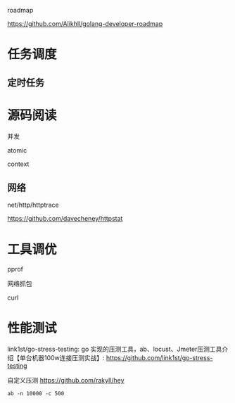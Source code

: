 roadmap

https://github.com/Alikhll/golang-developer-roadmap

# 任务调度

## 定时任务

# 源码阅读
并发

 atomic

 context



## 网络

net/http/httptrace

https://github.com/davecheney/httpstat



# 工具调优

pprof

网络抓包

curl

# 性能测试

link1st/go-stress-testing: go 实现的压测工具，ab、locust、Jmeter压测工具介绍【单台机器100w连接压测实战】: https://github.com/link1st/go-stress-testing

自定义压测
https://github.com/rakyll/hey

```
ab -n 10000 -c 500
```

